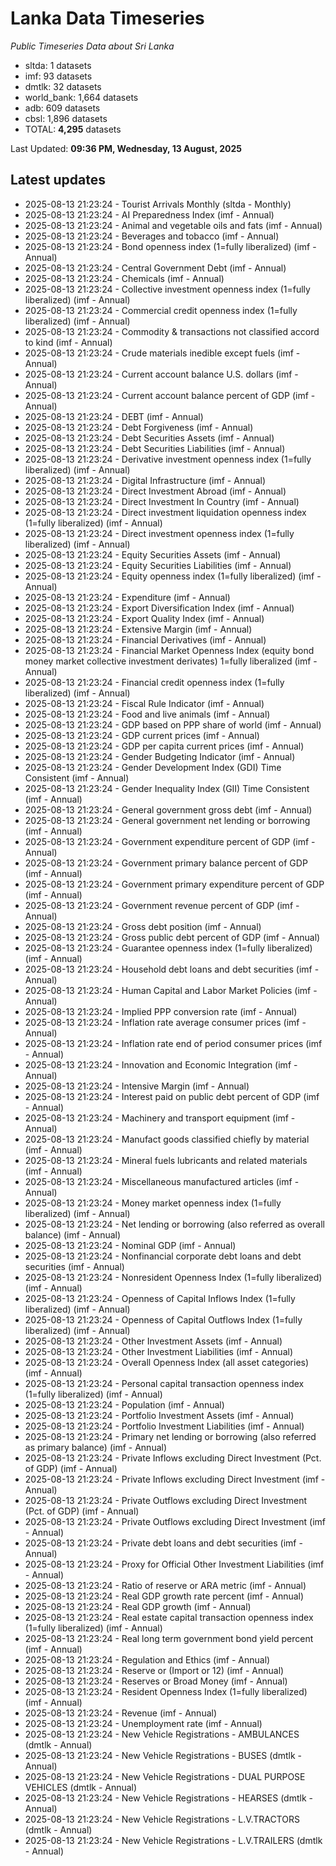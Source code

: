 # Lanka Data Timeseries
*Public Timeseries Data about Sri Lanka*

* sltda: 1 datasets
* imf: 93 datasets
* dmtlk: 32 datasets
* world_bank: 1,664 datasets
* adb: 609 datasets
* cbsl: 1,896 datasets
* TOTAL: **4,295** datasets

Last Updated: **09:36 PM, Wednesday, 13 August, 2025**

## Latest updates

* 2025-08-13 21:23:24 - Tourist Arrivals Monthly (sltda - Monthly)
* 2025-08-13 21:23:24 - AI Preparedness Index (imf - Annual)
* 2025-08-13 21:23:24 - Animal and vegetable oils and fats (imf - Annual)
* 2025-08-13 21:23:24 - Beverages and tobacco (imf - Annual)
* 2025-08-13 21:23:24 - Bond openness index (1=fully liberalized) (imf - Annual)
* 2025-08-13 21:23:24 - Central Government Debt (imf - Annual)
* 2025-08-13 21:23:24 - Chemicals (imf - Annual)
* 2025-08-13 21:23:24 - Collective investment openness index (1=fully liberalized) (imf - Annual)
* 2025-08-13 21:23:24 - Commercial credit openness index (1=fully liberalized) (imf - Annual)
* 2025-08-13 21:23:24 - Commodity & transactions not classified accord to kind (imf - Annual)
* 2025-08-13 21:23:24 - Crude materials inedible except fuels (imf - Annual)
* 2025-08-13 21:23:24 - Current account balance U.S. dollars (imf - Annual)
* 2025-08-13 21:23:24 - Current account balance percent of GDP (imf - Annual)
* 2025-08-13 21:23:24 - DEBT (imf - Annual)
* 2025-08-13 21:23:24 - Debt Forgiveness (imf - Annual)
* 2025-08-13 21:23:24 - Debt Securities Assets (imf - Annual)
* 2025-08-13 21:23:24 - Debt Securities Liabilities (imf - Annual)
* 2025-08-13 21:23:24 - Derivative investment openness index (1=fully liberalized) (imf - Annual)
* 2025-08-13 21:23:24 - Digital Infrastructure (imf - Annual)
* 2025-08-13 21:23:24 - Direct Investment Abroad (imf - Annual)
* 2025-08-13 21:23:24 - Direct Investment In Country (imf - Annual)
* 2025-08-13 21:23:24 - Direct investment liquidation openness index (1=fully liberalized) (imf - Annual)
* 2025-08-13 21:23:24 - Direct investment openness index (1=fully liberalized) (imf - Annual)
* 2025-08-13 21:23:24 - Equity Securities Assets (imf - Annual)
* 2025-08-13 21:23:24 - Equity Securities Liabilities (imf - Annual)
* 2025-08-13 21:23:24 - Equity openness index (1=fully liberalized) (imf - Annual)
* 2025-08-13 21:23:24 - Expenditure (imf - Annual)
* 2025-08-13 21:23:24 - Export Diversification Index (imf - Annual)
* 2025-08-13 21:23:24 - Export Quality Index (imf - Annual)
* 2025-08-13 21:23:24 - Extensive Margin (imf - Annual)
* 2025-08-13 21:23:24 - Financial Derivatives (imf - Annual)
* 2025-08-13 21:23:24 - Financial Market Openness Index (equity bond money market collective investment derivates) 1=fully liberalized (imf - Annual)
* 2025-08-13 21:23:24 - Financial credit openness index (1=fully liberalized) (imf - Annual)
* 2025-08-13 21:23:24 - Fiscal Rule Indicator (imf - Annual)
* 2025-08-13 21:23:24 - Food and live animals (imf - Annual)
* 2025-08-13 21:23:24 - GDP based on PPP share of world (imf - Annual)
* 2025-08-13 21:23:24 - GDP current prices (imf - Annual)
* 2025-08-13 21:23:24 - GDP per capita current prices (imf - Annual)
* 2025-08-13 21:23:24 - Gender Budgeting Indicator (imf - Annual)
* 2025-08-13 21:23:24 - Gender Development Index (GDI) Time Consistent (imf - Annual)
* 2025-08-13 21:23:24 - Gender Inequality Index (GII) Time Consistent (imf - Annual)
* 2025-08-13 21:23:24 - General government gross debt (imf - Annual)
* 2025-08-13 21:23:24 - General government net lending or borrowing (imf - Annual)
* 2025-08-13 21:23:24 - Government expenditure percent of GDP (imf - Annual)
* 2025-08-13 21:23:24 - Government primary balance percent of GDP (imf - Annual)
* 2025-08-13 21:23:24 - Government primary expenditure percent of GDP (imf - Annual)
* 2025-08-13 21:23:24 - Government revenue percent of GDP (imf - Annual)
* 2025-08-13 21:23:24 - Gross debt position (imf - Annual)
* 2025-08-13 21:23:24 - Gross public debt percent of GDP (imf - Annual)
* 2025-08-13 21:23:24 - Guarantee openness index (1=fully liberalized) (imf - Annual)
* 2025-08-13 21:23:24 - Household debt loans and debt securities (imf - Annual)
* 2025-08-13 21:23:24 - Human Capital and Labor Market Policies (imf - Annual)
* 2025-08-13 21:23:24 - Implied PPP conversion rate (imf - Annual)
* 2025-08-13 21:23:24 - Inflation rate average consumer prices (imf - Annual)
* 2025-08-13 21:23:24 - Inflation rate end of period consumer prices (imf - Annual)
* 2025-08-13 21:23:24 - Innovation and Economic Integration (imf - Annual)
* 2025-08-13 21:23:24 - Intensive Margin (imf - Annual)
* 2025-08-13 21:23:24 - Interest paid on public debt percent of GDP (imf - Annual)
* 2025-08-13 21:23:24 - Machinery and transport equipment (imf - Annual)
* 2025-08-13 21:23:24 - Manufact goods classified chiefly by material (imf - Annual)
* 2025-08-13 21:23:24 - Mineral fuels lubricants and related materials (imf - Annual)
* 2025-08-13 21:23:24 - Miscellaneous manufactured articles (imf - Annual)
* 2025-08-13 21:23:24 - Money market openness index (1=fully liberalized) (imf - Annual)
* 2025-08-13 21:23:24 - Net lending or borrowing (also referred as overall balance) (imf - Annual)
* 2025-08-13 21:23:24 - Nominal GDP (imf - Annual)
* 2025-08-13 21:23:24 - Nonfinancial corporate debt loans and debt securities (imf - Annual)
* 2025-08-13 21:23:24 - Nonresident Openness Index (1=fully liberalized) (imf - Annual)
* 2025-08-13 21:23:24 - Openness of Capital Inflows Index (1=fully liberalized) (imf - Annual)
* 2025-08-13 21:23:24 - Openness of Capital Outflows Index (1=fully liberalized) (imf - Annual)
* 2025-08-13 21:23:24 - Other Investment Assets (imf - Annual)
* 2025-08-13 21:23:24 - Other Investment Liabilities (imf - Annual)
* 2025-08-13 21:23:24 - Overall Openness Index (all asset categories) (imf - Annual)
* 2025-08-13 21:23:24 - Personal capital transaction openness index (1=fully liberalized) (imf - Annual)
* 2025-08-13 21:23:24 - Population (imf - Annual)
* 2025-08-13 21:23:24 - Portfolio Investment Assets (imf - Annual)
* 2025-08-13 21:23:24 - Portfolio Investment Liabilities (imf - Annual)
* 2025-08-13 21:23:24 - Primary net lending or borrowing (also referred as primary balance) (imf - Annual)
* 2025-08-13 21:23:24 - Private Inflows excluding Direct Investment (Pct. of GDP) (imf - Annual)
* 2025-08-13 21:23:24 - Private Inflows excluding Direct Investment (imf - Annual)
* 2025-08-13 21:23:24 - Private Outflows excluding Direct Investment (Pct. of GDP) (imf - Annual)
* 2025-08-13 21:23:24 - Private Outflows excluding Direct Investment (imf - Annual)
* 2025-08-13 21:23:24 - Private debt loans and debt securities (imf - Annual)
* 2025-08-13 21:23:24 - Proxy for Official Other Investment Liabilities (imf - Annual)
* 2025-08-13 21:23:24 - Ratio of reserve or ARA metric (imf - Annual)
* 2025-08-13 21:23:24 - Real GDP growth rate percent (imf - Annual)
* 2025-08-13 21:23:24 - Real GDP growth (imf - Annual)
* 2025-08-13 21:23:24 - Real estate capital transaction openness index (1=fully liberalized) (imf - Annual)
* 2025-08-13 21:23:24 - Real long term government bond yield percent (imf - Annual)
* 2025-08-13 21:23:24 - Regulation and Ethics (imf - Annual)
* 2025-08-13 21:23:24 - Reserve or (Import or 12) (imf - Annual)
* 2025-08-13 21:23:24 - Reserves or Broad Money (imf - Annual)
* 2025-08-13 21:23:24 - Resident Openness Index (1=fully liberalized) (imf - Annual)
* 2025-08-13 21:23:24 - Revenue (imf - Annual)
* 2025-08-13 21:23:24 - Unemployment rate (imf - Annual)
* 2025-08-13 21:23:24 - New Vehicle Registrations - AMBULANCES (dmtlk - Annual)
* 2025-08-13 21:23:24 - New Vehicle Registrations - BUSES (dmtlk - Annual)
* 2025-08-13 21:23:24 - New Vehicle Registrations - DUAL PURPOSE VEHICLES (dmtlk - Annual)
* 2025-08-13 21:23:24 - New Vehicle Registrations - HEARSES (dmtlk - Annual)
* 2025-08-13 21:23:24 - New Vehicle Registrations - L.V.TRACTORS (dmtlk - Annual)
* 2025-08-13 21:23:24 - New Vehicle Registrations - L.V.TRAILERS (dmtlk - Annual)